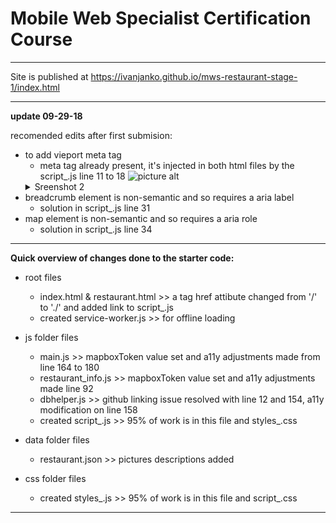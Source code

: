 # Mobile Web Specialist Certification Course
---
Site is published at https://ivanjanko.github.io/mws-restaurant-stage-1/index.html

---
**update 09-29-18**

recomended edits after first submision:
* to add vieport meta tag
    * meta tag already present, it's injected in both html files by the script_.js line 11 to 18
    ![picture alt](https://github.com/ivanjanko/mws-restaurant-stage-1/blob/master/Screen%20Shot%202018-09-29%20at%201.22.05%20PM.png)
    <details>
           <summary>Sreenshot 2</summary>
           https://github.com/ivanjanko/mws-restaurant-stage-1/blob/master/Screen%20Shot%202018-09-29%20at%2012.59.12%20PM.png
         </details>
* breadcrumb element is non-semantic and so requires a aria label
    * solution in script_.js line 31
* map element is non-semantic and so requires a aria role
    * solution in script_.js line 34
---
**Quick overview of changes done to the starter code:**
* root files
  * index.html & restaurant.html >> a tag href attibute changed from '/' to './' and added link to script_.js
  * created service-worker.js >> for offline loading
* js folder files
  * main.js >> mapboxToken value set and a11y adjustments made from line 164 to 180
  * restaurant_info.js  >> mapboxToken value set and a11y adjustments made line 92
  * dbhelper.js  >> github linking issue resolved with line 12 and 154, a11y modification on line 158
  * created script_.js >> 95% of work is in this file and styles_.css

* data folder files
  * restaurant.json >> pictures descriptions added

* css folder files
  * created styles_.js >> 95% of work is in this file and script_.css

---